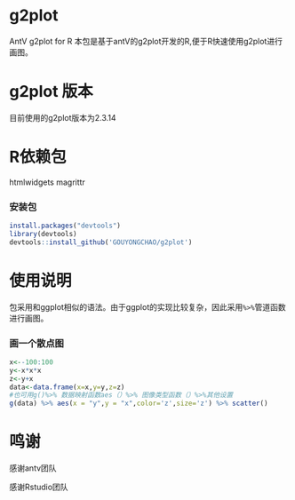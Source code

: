 # g2plot
AntV g2plot for R
本包是基于antV的g2plot开发的R,便于R快速使用g2plot进行画图。

# g2plot 版本
目前使用的g2plot版本为2.3.14

# R依赖包
htmlwidgets
magrittr

### 安装包
```r
install.packages("devtools")
library(devtools)
devtools::install_github('GOUYONGCHAO/g2plot')
```
# 使用说明
包采用和ggplot相似的语法。由于ggplot的实现比较复杂，因此采用`%>%`管道函数进行画图。

### 画一个散点图
```r
x<--100:100
y<-x*x*x
z<-y+x
data<-data.frame(x=x,y=y,z=z)
#也可用g()%>% 数据映射函数aes（）%>% 图像类型函数（）%>%其他设置
g(data) %>% aes(x = "y",y = "x",color='z',size='z') %>% scatter()
```
# 鸣谢

感谢antv团队

感谢Rstudio团队

